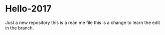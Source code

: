 # Hello-2017
Just a new repository
this is a rean me file
this is a change to learn the edit in the branch.
